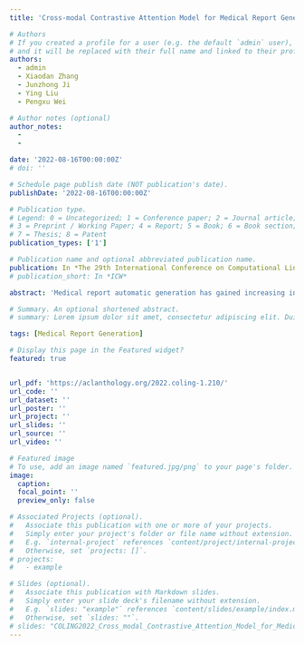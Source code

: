 ```yaml
---
title: 'Cross-modal Contrastive Attention Model for Medical Report Generation'

# Authors
# If you created a profile for a user (e.g. the default `admin` user), write the username (folder name) here
# and it will be replaced with their full name and linked to their profile.
authors:
  - admin
  - Xiaodan Zhang
  - Junzhong Ji
  - Ying Liu
  - Pengxu Wei

# Author notes (optional)
author_notes:
  - 
  - 

date: '2022-08-16T00:00:00Z'
# doi: ''

# Schedule page publish date (NOT publication's date).
publishDate: '2022-08-16T00:00:00Z'

# Publication type.
# Legend: 0 = Uncategorized; 1 = Conference paper; 2 = Journal article;
# 3 = Preprint / Working Paper; 4 = Report; 5 = Book; 6 = Book section;
# 7 = Thesis; 8 = Patent
publication_types: ['1']

# Publication name and optional abbreviated publication name.
publication: In *The 29th International Conference on Computational Linguistics (COLING)* (pp. 2388-2397) Oral
# publication_short: In *ICW*

abstract: 'Medical report automatic generation has gained increasing interest recently as a way to help radiologists write reports more efficiently. However, this image-to-text task is rather challenging due to the typical data biases: 1) Normal physiological structures dominate the images, with only tiny abnormalities; 2) Normal descriptions accordingly dominate the reports. Existing methods have attempted to solve these problems, but they neglect to exploit useful information from similar historical cases. In this paper, we propose a novel Cross-modal Contrastive Attention (CMCA) model to capture both visual and semantic information from similar cases, with mainly two modules: a Visual Contrastive Attention Module for refining the unique abnormal regions compared to the retrieved case images; a Cross-modal Attention Module for matching the positive semantic information from the case reports. Extensive experiments on two widely-used benchmarks, IU X-Ray and MIMIC-CXR, demonstrate that the proposed model outperforms the state-of-the-art methods on almost all metrics. Further analyses also validate that our proposed model is able to improve the reports with more accurate abnormal findings and richer descriptions.'

# Summary. An optional shortened abstract.
# summary: Lorem ipsum dolor sit amet, consectetur adipiscing elit. Duis posuere tellus ac convallis placerat. Proin tincidunt magna sed ex sollicitudin condimentum.

tags: [Medical Report Generation]

# Display this page in the Featured widget?
featured: true


url_pdf: 'https://aclanthology.org/2022.coling-1.210/'
url_code: ''
url_dataset: ''
url_poster: ''
url_project: ''
url_slides: ''
url_source: ''
url_video: ''

# Featured image
# To use, add an image named `featured.jpg/png` to your page's folder.
image:
  caption: 
  focal_point: ''
  preview_only: false

# Associated Projects (optional).
#   Associate this publication with one or more of your projects.
#   Simply enter your project's folder or file name without extension.
#   E.g. `internal-project` references `content/project/internal-project/index.md`.
#   Otherwise, set `projects: []`.
# projects:
#   - example

# Slides (optional).
#   Associate this publication with Markdown slides.
#   Simply enter your slide deck's filename without extension.
#   E.g. `slides: "example"` references `content/slides/example/index.md`.
#   Otherwise, set `slides: ""`.
# slides: "COLING2022_Cross_modal_Contrastive_Attention_Model_for_Medical_Report_Generation"
---
```


